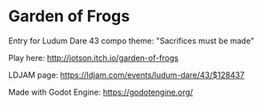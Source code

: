 # Garden of Frogs

Entry for Ludum Dare 43 compo theme: "Sacrifices must be made"

Play here: http://jotson.itch.io/garden-of-frogs

LDJAM page: https://ldjam.com/events/ludum-dare/43/$128437

Made with Godot Engine: https://godotengine.org/